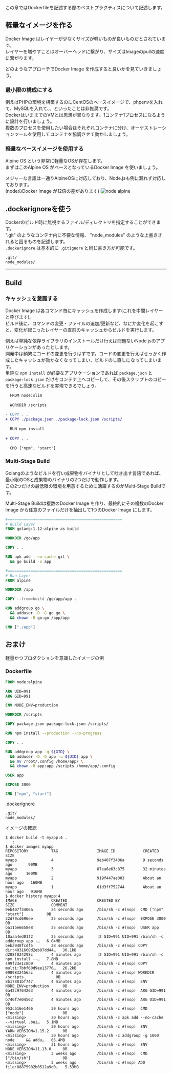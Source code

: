 この章ではDockerfileを記述する際のベストプラクティスについて記述します。

## 軽量なイメージを作る
Docker Image はレイヤーが少なくサイズが軽いものが良いものだとされています。  
レイヤーを増やすことはオーバーヘッドに繋がり、サイズはImageのpullの速度に繋がります。

どのようなアプローチでDocker Image を作成すると良いかを見ていきましょう。

### 最小限の構成にする
例えばPHPの環境を構築するのにCentOSのベースイメージで、phpenvを入れて、MySQLを入れて、、といったことは非推奨です。  
DockerはいままでのVMとは思想が異なります。1コンテナ1プロセスになるように設計を行いましょう。  
複数のプロセスを使用したい場合はそれぞれコンテナに分け、オーケストレーションツールを使用してコンテナを協調させて動かしましょう。

### 軽量なベースイメージを使用する
Alpine OS という非常に軽量なOSが存在します。  
まずはこのAlpine OS がベースとなっているDocker Image を使いましょう。

メジャーな言語は一通りAlpineOSに対応しており、Node.jsも例に漏れず対応しております。  
(nodeのDocker Image が12倍の差があります)
![node alpine](imgs/node-alpine.png)

## .dockerignoreを使う
Dockerのビルド時に無視するファイル/ディレクトリを指定することができます。  
".git" のようなコンテナ内に不要な情報、 "node_modules" のような上書きされると困るものを記述します。  
`.dockerignore` は基本的に `.gitignore` と同じ書き方が可能です。

```
.git/
node_modules/
```

---

## Build
### キャッシュを意識する
Docker Image は各コマンド毎にキャッシュを作成します(これを中間レイヤーと呼びます)。  
ビルド後に、コマンドの変更・ファイルの追加/更新など、なにか変化を起こすと、変化が起こったレイヤーの直前のキャッシュからビルドを実行します。  

例えば単純な依存ライブラリのインストールだけ行えば問題ないNode.jsのアプリケーションがあったとします。  
開発中は頻繁にコードの変更を行うはずです。コードの変更を行えばせっかく作成したキャッシュが効かなくなってしまい、ビルドのし直しになってしまいます。  
単純な `npm install` が必要なアプリケーションであれば `package.json` と `package-lock.json` だけをコンテナ上へコピーして、その後スクリプトのコピーを行うと高速なビルドを実現できるでしょう。

```diff
  FROM node:slim
  
  WORKDIR /scripts
  
- COPY . .
+ COPY ./package.json ./package-lock.json /scripts/
  
  RUN npm install
  
+ COPY . .
  
  CMD ["npm", "start"]
```


### Multi-Stage Build
Golangのようなビルドを行い成果物をバイナリとして吐き出す言語であれば、最小限のOSと成果物のバイナリの2つだけで動作します。  
この2つだけの最低限の環境を用意するために活躍するのがMulti-Stage Buildです。  

Multi-Stage Buildは複数のDocker Image を作り、最終的にその複数のDocker Image から任意のファイルだけを抽出して1つのDocker Image にします。  

```dockerfile
#==================================================
# Build Layer
FROM golang:1.12-alpine as build

WORKDIR /go/app

COPY . .

RUN apk add --no-cache git \
  && go build -o app

#==================================================
# Run Layer
FROM alpine

WORKDIR /app

COPY --from=build /go/app/app .

RUN addgroup go \
  && adduser -D -G go go \
  && chown -R go:go /app/app

CMD ["./app"]
```

## おまけ
軽量かつプロダクションを意識したイメージの例

### Dockerfile
```dockerfile
FROM node:alpine

ARG UID=991
ARG GID=991

ENV NODE_ENV=production

WORKDIR /scripts

COPY package.json package-lock.json /scripts/

RUN npm install --production --no-progress

COPY . .

RUN addgroup app -g ${GID} \
  && adduser -D -G app -u ${UID} app \
  && mv /root/.config /home/app/ \
  && chown -R app:app /scripts /home/app/.config

USER app

EXPOSE 3000

CMD ["npm", "start"]
```

.dockerignore
```
.git/
node_modules/
```

イメージの確認
```
$ docker build -t myapp:4 .
   :
$ docker images myapp
REPOSITORY          TAG                 IMAGE ID            CREATED             SIZE
myapp               4                   9eb407f3406a        9 seconds ago       90MB
myapp               3                   87ea6e63c875        32 minutes ago      160MB
myapp               2                   919f447ae003        About an hour ago   160MB
myapp               1                   61d3ff752744        About an hour ago   916MB
$ docker history myapp:4
IMAGE               CREATED             CREATED BY                                      SIZE                COMMENT
9eb407f3406a        24 seconds ago      /bin/sh -c #(nop)  CMD ["npm" "start"]          0B
32d79cd696ee        25 seconds ago      /bin/sh -c #(nop)  EXPOSE 3000                  0B
ba11be6658e8        25 seconds ago      /bin/sh -c #(nop)  USER app                     0B
10aaa4ed01f2        25 seconds ago      |2 GID=991 UID=991 /bin/sh -c addgroup app -…   6.04MB
beba948fcdf5        28 seconds ago      /bin/sh -c #(nop) COPY dir:4031660d2eb87dd44…   30.1kB
d208f024298c        4 minutes ago       |2 GID=991 UID=991 /bin/sh -c npm install --…   7.8MB
499f23e1c8b9        4 minutes ago       /bin/sh -c #(nop) COPY multi:7bbf60d9ee13776…   26.2kB
0989832456ac        4 minutes ago       /bin/sh -c #(nop) WORKDIR /scripts              0B
8b17881bf747        4 minutes ago       /bin/sh -c #(nop)  ENV NODE_ENV=production      0B
6a42c9764263        4 minutes ago       /bin/sh -c #(nop)  ARG GID=991                  0B
b740f7e04562        4 minutes ago       /bin/sh -c #(nop)  ARG UID=991                  0B
953c516e1466        30 hours ago        /bin/sh -c #(nop)  CMD ["node"]                 0B
<missing>           30 hours ago        /bin/sh -c apk add --no-cache --virtual .bui…   5.1MB
<missing>           30 hours ago        /bin/sh -c #(nop)  ENV YARN_VERSION=1.15.2      0B
<missing>           30 hours ago        /bin/sh -c addgroup -g 1000 node     && addu…   65.4MB
<missing>           31 hours ago        /bin/sh -c #(nop)  ENV NODE_VERSION=11.13.0     0B
<missing>           3 weeks ago         /bin/sh -c #(nop)  CMD ["/bin/sh"]              0B
<missing>           3 weeks ago         /bin/sh -c #(nop) ADD file:88875982b0512a9d0…   5.53MB
```
